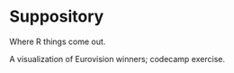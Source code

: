 # Suppository
Where R things come out. 

A visualization of Eurovision winners; codecamp exercise. 
[](eurovision.png)

